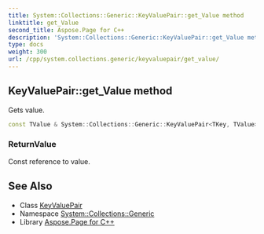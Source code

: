 ```yaml
---
title: System::Collections::Generic::KeyValuePair::get_Value method
linktitle: get_Value
second_title: Aspose.Page for C++
description: 'System::Collections::Generic::KeyValuePair::get_Value method. Gets value in C++.'
type: docs
weight: 300
url: /cpp/system.collections.generic/keyvaluepair/get_value/
---
```

## KeyValuePair::get_Value method


Gets value.

```cpp
const TValue & System::Collections::Generic::KeyValuePair<TKey, TValue>::get_Value() const
```


### ReturnValue

Const reference to value.

## See Also

* Class [KeyValuePair](../)
* Namespace [System::Collections::Generic](../../)
* Library [Aspose.Page for C++](../../../)
